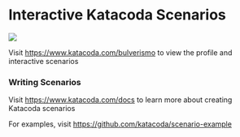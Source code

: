 # Interactive Katacoda Scenarios

[![](http://shields.katacoda.com/katacoda/bulverismo/count.svg)](https://www.katacoda.com/bulverismo "Get your profile on Katacoda.com")

Visit https://www.katacoda.com/bulverismo to view the profile and interactive scenarios

### Writing Scenarios
Visit https://www.katacoda.com/docs to learn more about creating Katacoda scenarios

For examples, visit https://github.com/katacoda/scenario-example
